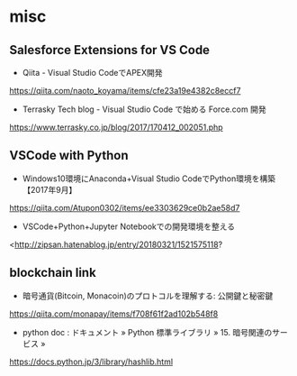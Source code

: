 # misc

## Salesforce Extensions for VS Code

- Qiita - Visual Studio CodeでAPEX開発

<https://qiita.com/naoto_koyama/items/cfe23a19e4382c8eccf7>

- Terrasky Tech blog - Visual Studio Code で始める Force.com 開発

<https://www.terrasky.co.jp/blog/2017/170412_002051.php>

## VSCode with Python

- Windows10環境にAnaconda+Visual Studio CodeでPython環境を構築【2017年9月】

<https://qiita.com/Atupon0302/items/ee3303629ce0b2ae58d7>

- VSCode+Python+Jupyter Notebookでの開発環境を整える

<http://zipsan.hatenablog.jp/entry/20180321/1521575118?

## blockchain link

- 暗号通貨(Bitcoin, Monacoin)のプロトコルを理解する: 公開鍵と秘密鍵

<https://qiita.com/monapay/items/f708f61f2ad102b548f8>

- python doc : ドキュメント » Python 標準ライブラリ » 15. 暗号関連のサービス »

<https://docs.python.jp/3/library/hashlib.html>

